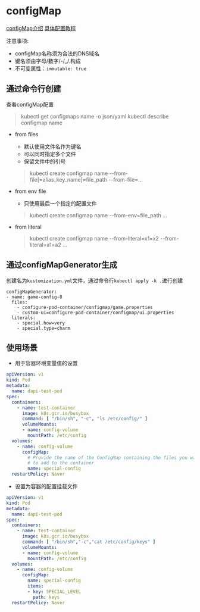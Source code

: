 # configMap

[configMap介绍](https://kubernetes.io/zh/docs/concepts/configuration/configmap/)
[具体配置教程](https://kubernetes.io/zh/docs/tasks/configure-pod-container/configure-pod-configmap/)

注意事项:
- configMap名称须为合法的DNS域名
- 键名须由字母/数字/-/_/.构成
- 不可变属性：`immutable: true`

## 通过命令行创建

查看configMap配置
> kubectl get configmaps name -o json/yaml
> kubectl describe configmap name

- from files
  - 默认使用文件名作为键名
  - 可以同时指定多个文件
  - 保留文件中的引号
  
  > kubectl create configmap name --from-file[=alias_key_name]=file_path --from-file=...

- from env file 
  - 只使用最后一个指定的配置文件
  
  > kubectl create configmap name --from-env=file_path ...

- from literal

  > kubectl create configmap name --from-literal=x1=x2 --from-literal=a1=a2 ...

## 通过configMapGenerator生成

创建名为`kustomization.yml`文件，通过命令行`kubectl apply -k .`进行创建
```
configMapGenerator:
- name: game-config-8
  files:
    - configure-pod-container/configmap/game.properties
    - custom-ui=configure-pod-container/configmap/ui.properties
  literals:
    - special.how=very
    - special.type=charm
```

## 使用场景
- 用于容器环境变量值的设置

```yaml
apiVersion: v1
kind: Pod
metadata:
  name: dapi-test-pod
spec:
  containers:
    - name: test-container
      image: k8s.gcr.io/busybox
      command: [ "/bin/sh", "-c", "ls /etc/config/" ]
      volumeMounts:
      - name: config-volume
        mountPath: /etc/config
  volumes:
    - name: config-volume
      configMap:
        # Provide the name of the ConfigMap containing the files you want
        # to add to the container
        name: special-config
  restartPolicy: Never
```

- 设置为容器的配置挂载文件
  
```yaml
apiVersion: v1
kind: Pod
metadata:
  name: dapi-test-pod
spec:
  containers:
    - name: test-container
      image: k8s.gcr.io/busybox
      command: [ "/bin/sh","-c","cat /etc/config/keys" ]
      volumeMounts:
      - name: config-volume
        mountPath: /etc/config
  volumes:
    - name: config-volume
      configMap:
        name: special-config
        items:
        - key: SPECIAL_LEVEL
          path: keys
  restartPolicy: Never
```

